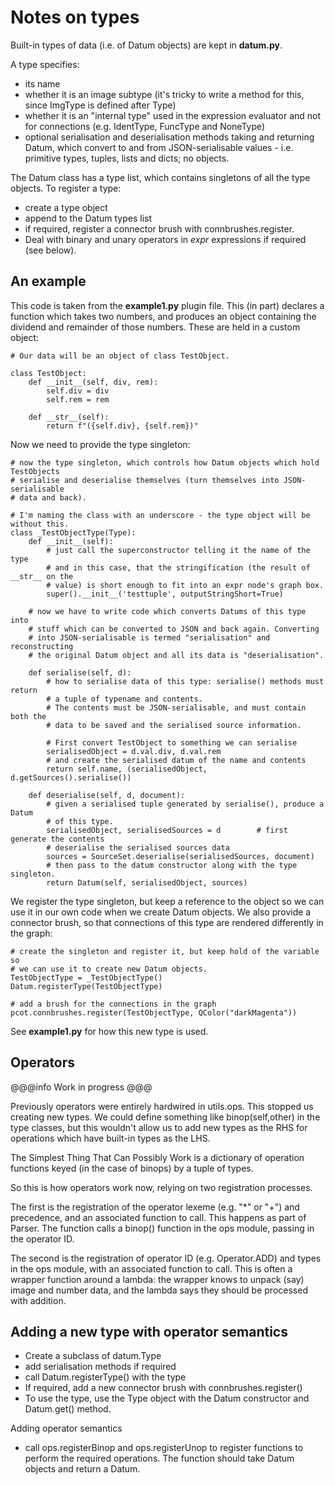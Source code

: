 # Notes on types

Built-in types of data (i.e. of Datum objects) are kept in **datum.py**.

A type specifies:

* its name
* whether it is an image subtype (it's tricky to write a method for this,
since ImgType is defined after Type)
* whether it is an "internal type" used in the expression evaluator and not for connections
(e.g. IdentType, FuncType and NoneType)
* optional serialisation and deserialisation methods taking and returning Datum, which convert to and from JSON-serialisable
values - i.e. primitive types, tuples, lists and dicts; no objects.

The Datum class has a type list, which contains singletons of all the type
objects. To register a type:

* create a type object
* append to the Datum types list
* if required, register a connector brush with connbrushes.register.
* Deal with binary and unary operators in *expr* expressions if required (see below).

## An example
This code is taken from the **example1.py** plugin file. This (in part) declares a
function which takes two numbers, and produces an object containing the dividend and
remainder of those numbers. These are held in a custom object:
```
# Our data will be an object of class TestObject.

class TestObject:
    def __init__(self, div, rem):
        self.div = div
        self.rem = rem
        
    def __str__(self):
        return f"({self.div}, {self.rem})"
```
Now we need to provide the type singleton:
```
# now the type singleton, which controls how Datum objects which hold TestObjects
# serialise and deserialise themselves (turn themselves into JSON-serialisable
# data and back).

# I'm naming the class with an underscore - the type object will be without this.
class _TestObjectType(Type):
    def __init__(self):
        # just call the superconstructor telling it the name of the type
        # and in this case, that the stringification (the result of __str__ on the
        # value) is short enough to fit into an expr node's graph box.
        super().__init__('testtuple', outputStringShort=True)
        
    # now we have to write code which converts Datums of this type into
    # stuff which can be converted to JSON and back again. Converting
    # into JSON-serialisable is termed "serialisation" and reconstructing
    # the original Datum object and all its data is "deserialisation".

    def serialise(self, d):
        # how to serialise data of this type: serialise() methods must return
        # a tuple of typename and contents.
        # The contents must be JSON-serialisable, and must contain both the
        # data to be saved and the serialised source information.
        
        # First convert TestObject to something we can serialise
        serialisedObject = d.val.div, d.val.rem
        # and create the serialised datum of the name and contents
        return self.name, (serialisedObject, d.getSources().serialise())

    def deserialise(self, d, document):
        # given a serialised tuple generated by serialise(), produce a Datum
        # of this type.
        serialisedObject, serialisedSources = d        # first generate the contents
        # deserialise the serialised sources data
        sources = SourceSet.deserialise(serialisedSources, document)
        # then pass to the datum constructor along with the type singleton.
        return Datum(self, serialisedObject, sources) 
```
We register the type singleton, but keep a reference to the object so we can use
it in our own code when we create Datum objects. We also provide a connector
brush, so that connections of this type are rendered differently in the graph:
```
# create the singleton and register it, but keep hold of the variable so
# we can use it to create new Datum objects.
TestObjectType = _TestObjectType()
Datum.registerType(TestObjectType)

# add a brush for the connections in the graph
pcot.connbrushes.register(TestObjectType, QColor("darkMagenta"))
```
See **example1.py** for how this new type is used.


## Operators

@@@info
Work in progress
@@@

Previously operators were entirely hardwired in utils.ops. This stopped us
creating new types. We could define something like binop(self,other) in
the type classes, but this wouldn't allow us to add new types as the RHS
for operations which have built-in types as the LHS.

The Simplest Thing That Can Possibly Work is a dictionary of operation functions
keyed (in the case of binops) by a tuple of types.

So this is how operators work now, relying on two registration processes.

The first is the registration of the operator lexeme (e.g. "*" or "+")
and precedence, and an associated function to call. This happens
as part of Parser. The function calls a binop() function in the ops
module, passing in the operator ID.

The second is the registration of operator ID (e.g. Operator.ADD)
and types in the ops module, with an associated function to call. This
is often a wrapper function around a lambda: the wrapper knows to
unpack (say) image and number data, and the lambda says they should
be processed with addition.

## Adding a new type with operator semantics

* Create a subclass of datum.Type
* add serialisation methods if required
* call Datum.registerType() with the type
* If required, add a new connector brush with connbrushes.register()
* To use the type, use the Type object with the Datum constructor and
Datum.get() method.

Adding operator semantics

* call ops.registerBinop and ops.registerUnop to register functions
to perform the required operations. The function should take Datum
objects and return a Datum.
